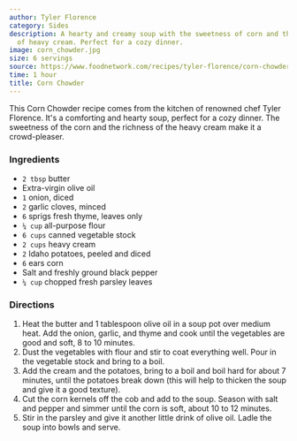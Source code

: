 ```yaml
---
author: Tyler Florence
category: Sides
description: A hearty and creamy soup with the sweetness of corn and the richness
  of heavy cream. Perfect for a cozy dinner.
image: corn_chowder.jpg
size: 6 servings
source: https://www.foodnetwork.com/recipes/tyler-florence/corn-chowder-recipe-1915497#reviewsTop
time: 1 hour
title: Corn Chowder
---
```

This Corn Chowder recipe comes from the kitchen of renowned chef Tyler Florence. It's a comforting and hearty soup, perfect for a cozy dinner. The sweetness of the corn and the richness of the heavy cream make it a crowd-pleaser.

### Ingredients

* `2 tbsp` butter
* Extra-virgin olive oil
* `1` onion, diced
* `2` garlic cloves, minced
* `6` sprigs fresh thyme, leaves only
* `¼ cup` all-purpose flour
* `6 cups` canned vegetable stock
* `2 cups` heavy cream
* `2` Idaho potatoes, peeled and diced
* `6` ears corn
* Salt and freshly ground black pepper
* `¼ cup` chopped fresh parsley leaves

### Directions

1. Heat the butter and 1 tablespoon olive oil in a soup pot over medium heat. Add the onion, garlic, and thyme and cook until the vegetables are good and soft, 8 to 10 minutes.
2. Dust the vegetables with flour and stir to coat everything well. Pour in the vegetable stock and bring to a boil.
3. Add the cream and the potatoes, bring to a boil and boil hard for about 7 minutes, until the potatoes break down (this will help to thicken the soup and give it a good texture).
4. Cut the corn kernels off the cob and add to the soup. Season with salt and pepper and simmer until the corn is soft, about 10 to 12 minutes.
5. Stir in the parsley and give it another little drink of olive oil. Ladle the soup into bowls and serve.